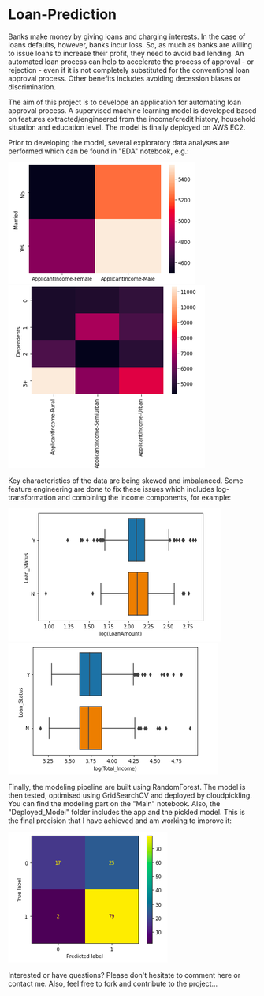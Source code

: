 # Loan-Prediction

Banks make money by giving loans and charging interests. In the case of loans defaults, however, banks incur loss. So, as much as banks are willing to issue loans
to increase their profit, they need to avoid bad lending. An automated loan process can help to accelerate the process of approval - or rejection - even if it is not completely substituted for the conventional loan approval process. Other benefits includes avoiding decession biases or discrimination.

The aim of this project is to develope an application for automating loan approval process. A supervised machine learning model is developed based on features extracted/engineered from the income/credit history, household situation and education level. The model is finally deployed on AWS EC2.

Prior to developing the model, several exploratory data analyses are performed which can be found in "EDA" notebook, e.g.:

<img src="/Images/Image3.png">

<img src="/Images/Image4.png">

Key characteristics of the data are being skewed and imbalanced. Some feature engineering are done to fix these issues which includes log-transformation and combining the income components, for example:

<img src="/Images/Image1.png">  <img src="/Images/Image2.png">

Finally, the modeling pipeline are built using RandomForest. The model is then tested, optimised using GridSearchCV and deployed by cloudpickling. You can find the modeling part on the "Main" notebook. Also, the "Deployed_Model" folder includes the app and the pickled model. This is the final precision that I have achieved and am working to improve it:

<img src="/Images/Image5.png">

Interested or have questions? Please don't hesitate to comment here or contact me. Also, feel free to fork and contribute to the project...
